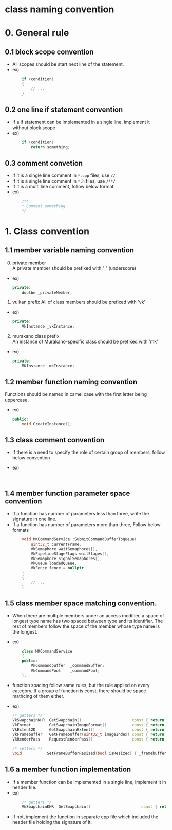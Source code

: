 # class naming convention

# 0. General rule
## 0.1 block scope convention
- All scopes should be start next line of the statement.
- ex)
	```cpp
		if (condition)
		{
			// ...
		}
	```

## 0.2 one line if statement convention
- If a if statement can be implemented in a single line, implement it without block scope
- ex)
	```cpp
		if (condition) 
			return something;
	```

## 0.3 comment convetion
- If it is a single line comment in `*.cpp` files, use `//`
- If it is a single line comment in `*.h` files, use `/**/`
- If it is a multi line comment, follow below format
- ex)
	```cpp
		/**
		* Comment something
		*/
	```

# 1. Class convention

## 1.1 member variable naming convention
0. private member		
A private member should be prefixed with '_' (underscore)

- ex)
	```cpp
	private:
		doulbe _privateMember;
	```

1. vulkan prefix
All of class members should be prefixed with 'vk'

- ex)
	```cpp
	private:
		VkInstance _vkInstance;
	```

2. murakano class prefix				
An instance of Murakano-specific class should be prefixed with 'mk'
 
- ex)
	```cpp
	private:
		MKInstance _mkInstance;
	```


## 1.2 member function naming convention

Functions should be named in camel case with the first letter being uppercase.

- ex)
	```cpp
	public:
		void CreateInstance();
	```

## 1.3 class comment convention
- If there is a need to specify the role of certain group of members, follow below convention

- ex)
	```cpp
		
	```


## 1.4 member function parameter space convention
- If a function has number of parameters less than three, write the signature in one line.
- If a function has number of parameters more than three, Follow below formats
	```cpp
		void MKCommandService::SubmitCommandBufferToQueue(
			uint32_t currentFrame, 
			VkSemaphore waitSemaphores[], 
			VkPipelineStageFlags waitStages[], 
			VkSemaphore signalSemaphores[], 
			VkQueue loadedQueue, 
			VkFence fence = nullptr
		)
		{
			// ...
		}
	```

## 1.5 class member space matching convention.
- When there are multiple members under an access modifier, a space of longest type name has two spaced between type and its identifier.
The rest of members follow the space of the member whose type name is the longest.
- ex)
	```cpp
		class MKCommandService
		{
		public:
			VkCommandbuffer  _commandBuffer;
			VkCommandPool	 _commandPool;
		};
	```


- function spacing follow same rules, but the rule applied on every category.
If a group of function is const, there should be space mathcing of them either.
- ex)
	```cpp
	/* getters */
	VkSwapchainKHR  GetSwapchain()			            const { return _vkSwapchain; }
	VkFormat	    GetSwapchainImageFormat()           const { return _vkSwapchainImageFormat; }
	VkExtent2D	    GetSwapchainExtent()	            const { return _vkSwapchainExtent; }
	VkFramebuffer   GetFramebuffer(uint32_t imageIndex) const { return _vkSwapchainFramebuffers[imageIndex]; }
	VkRenderPass    RequestRenderPass()                 const { return _mkRenderPassPtr->GetRenderPass(); }

	/* setters */
	void		   SetFrameBufferResized(bool isResized) { _framebufferResized = isResized; }
	```

## 1.6 a member function implementation
- If a member function can be implemented in a single line, implement it in header file.
- ex)
	```cpp
		/* getters */
		VkSwapchainKHR  GetSwapchain()			            const { return _vkSwapchain; }
	```
- If not, implement the function in separate cpp file which included the header file holding the signature of it.